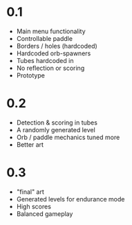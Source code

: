 # 0.1 #

  * Main menu functionality
  * Controllable paddle
  * Borders / holes (hardcoded)
  * Hardcoded orb-spawners
  * Tubes hardcoded in
  * No reflection or scoring
  * Prototype

# 0.2 #

  * Detection & scoring in tubes
  * A randomly generated level
  * Orb / paddle mechanics tuned more
  * Better art

# 0.3 #

  * "final" art
  * Generated levels for endurance mode
  * High scores
  * Balanced gameplay